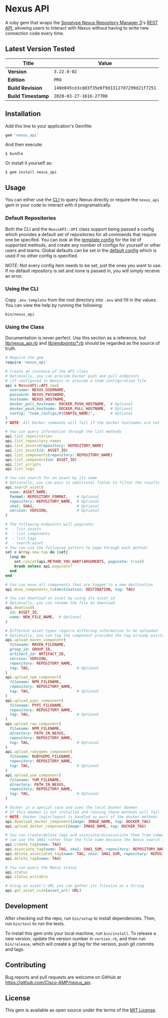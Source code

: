 # Nexus API
A ruby gem that wraps the [Sonatype Nexus Repository Manager 3](https://help.sonatype.com/repomanager3)'s [REST API](https://help.sonatype.com/repomanager3/rest-and-integration-api), allowing users to interact with Nexus without having to write new connection code every time.


## Latest Version Tested
Title | Value
---|---
**Version** | `3.22.0-02`
**Edition** | `PRO`
**Build Revision** | `140e045ce3cdd3f35e6f9d13127d7299d21f7251`
**Build Timestamp** | `2020-03-27-1616-27700`


## Installation
Add this line to your application's Gemfile:

```ruby
gem 'nexus_api'
```

And then execute:

    $ bundle

Or install it yourself as:

    $ gem install nexus_api


## Usage
You can either use the [CLI](bin/nexus_api) to query Nexus directly or require the `nexus_api` gem in your code to interact with it programatically.


### Default Repositories
Both the CLI and the `NexusAPI::API` class support being passed a config which provides a default set of repositories for all commands that require one be specifed. You can look at the [template config](team_configs/template.yaml) for the list of supported methods, and create any number of configs for yourself or other users and teams. Global defaults can be set in the [default config](team_configs/default.yaml) which is used if no other config is specified.

*NOTE*: Not every config item needs to be set, just the ones you want to use. If no default repository is set and none is passed in, you will simply receive an error.


### Using the CLI
Copy `.env.template` from the root directory into `.env` and fill in the values. You can view the help by running the following:
```
bin/nexus_api
```


### Using the Class
Documentation is never perfect. Use this section as a reference, but [lib/nexus_api.rb](lib/nexus_api.rb) and [lib/endpoints/\*.rb](lib/endpoints/\*.rb) should be regarded as the source of truth.


```ruby
# Require the gem
require 'nexus_api'

# Create an instance of the API class
# Optionally, you can provide Docker push and pull endpoints
# (if configured in Nexus) or provide a team configuration file
api = NexusAPI::API.new(
  username: NEXUS_USERNAME,
  password: NEXUS_PASSWORD,
  hostname: NEXUS_HOSTNAME,
  docker_pull_hostname: DOCKER_PUSH_HOSTNAME,  # Optional
  docker_push_hostname: DOCKER_PULL_HOSTNAME,  # Optional
  config: "team_configs/#{CONFIG_NAME}",       # Optional
)
# NOTE: All Docker commands will fail if the docker hostnames are not initialized

# You can query information through the list methods
api.list_repositories
api.list_repository_names
api.list_assets(repository: REPOSITORY_NAME)
api.list_asset(id: ASSET_ID)
api.list_components(repository: REPOSITORY_NAME)
api.list_component(id: ASSET_ID)
api.list_scripts
api.list_tags

# You can search for an asset by its name
# Optionally, you can pass in additional fields to filter the results
api.search_asset(
  name: ASSET_NAME,
  format: REPOSITORY_FORMAT,    # Optional
  repository: REPOSITORY_NAME,  # Optional
  sha1: SHA1,                   # Optional
  version: VERSION,             # Optional
)

# The following endpoints will paginate: 
#  - list_assets
#  - list_components
#  - list_tags
#  - search_asset
# You can use the following pattern to page through each method:
set = Array.new.tap do |set|
  loop do
    set.concat(api.METHOD_YOU_WANT(ARGUMENTS, paginate: true))
    break unless api.paginate?
  end
end

# You can move all components that are tagged to a new destination
api.move_components_to(destination: DESTINATION, tag: TAG)

# You can download an asset by using its asset_id
# Optionally, you can rename the file on download
api.download(
  id: ASSET_ID,
  name: NEW_FILE_NAME,  # Optional
)

# Different asset types require differing information to be uploaded
# Optionally, you can tag the component provided the tag already exists
api.upload_maven_component(
  filename: MAVEN_FILENAME,
  group_id: GROUP_ID,
  artifact_id: ARTIFACT_ID,
  version: VERSION,
  repository: REPOSITORY_NAME,
  tag: TAG,                     # Optional
)
api.upload_npm_component(
  filename: NPM_FILENAME,
  repository: REPOSITORY_NAME,
  tag: TAG,                     # Optional
)
api.upload_pypi_component(
  filename: PYPI_FILENAME,
  repository: REPOSITORY_NAME,
  tag: TAG,                     # Optional
)
api.upload_raw_component(
  filename: NPM_FILENAME,
  directory: PATH_IN_NEXUS,
  repository: REPOSITORY_NAME,
  tag: TAG,                     # Optional
)
api.upload_rubygems_component(
  filename: RUBYGEMS_FILENAME,
  repository: REPOSITORY_NAME,
  tag: TAG,                     # Optional
)
api.upload_yum_component(
  filename: YUM_FILENAME,
  directory: PATH_IN_NEXUS,
  repository: REPOSITORY_NAME,
  tag: TAG,                     # Optional
)

# Docker is a special case and uses the local Docker daemon
# If this daemon is not installed and running these methods will fail
# NOTE: Docker login/logout is handled as part of the docker methods
api.download_docker_component(image: IMAGE_NAME, tag: DOCKER_TAG)
api.upload_docker_component(image: IMAGE_NAME, tag: DOCKER_TAG)

# You can create/delete tags and associate/disassociate them from components
# (we use the SHA1 rather than the file name because the Nexus search is inconsistent)
api.create_tag(name: TAG)
api.associate_tag(name: TAG, sha1: SHA1_SUM, repository: REPOSITORY_NAME)
api.delete_associated_tag(name: TAG, sha1: SHA1_SUM, repository: REPOSITORY_NAME)
api.delete_tag(name: TAG)

# You can query the Nexus status
api.status
api.status_writable

# Using an asset's URL you can gather its filesize as a String
api.get_asset_size(asset_url: URL)
```


## Development
After checking out the repo, run `bin/setup` to install dependencies. Then, run `bin/test` to run the tests.

To install this gem onto your local machine, run `bin/install`. To release a new version, update the version number in `version.rb`, and then run `bin/release`, which will create a git tag for the version, push git commits and tags.


## Contributing
Bug reports and pull requests are welcome on GitHub at https://github.com/Cisco-AMP/nexus_api.


## License
This gem is available as open source under the terms of the [MIT License](https://opensource.org/licenses/MIT).
